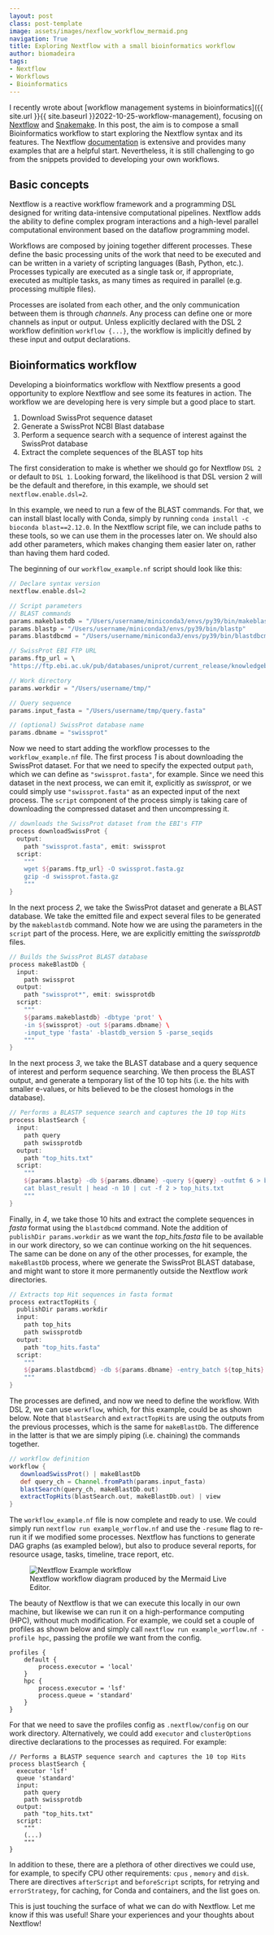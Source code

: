 ```yaml
---
layout: post
class: post-template
image: assets/images/nexflow_workflow_mermaid.png
navigation: True
title: Exploring Nextflow with a small bioinformatics workflow
author: biomadeira
tags:
- Nextflow
- Workflows
- Bioinformatics
---
```


I recently wrote about 
[workflow management systems in bioinformatics]({{ site.url }}{{ site.baseurl }}2022-10-25-workflow-management),
focusing on [Nextflow](https://www.nextflow.io/) and [Snakemake](https://snakemake.readthedocs.io/en/stable/). 
In this post, the aim is to compose a small Bioinformatics workflow to start exploring
the Nextflow syntax and its features. 
The Nextflow [documentation](https://www.nextflow.io/docs/latest/index.html) 
is extensive and provides many examples that are a helpful start.
Nevertheless, it is still challenging to go from the snippets provided to developing your own workflows.

## Basic concepts

Nextflow is a reactive workflow framework and a programming DSL designed for writing data-intensive computational
pipelines. Nextflow adds the ability to define complex program interactions and a high-level parallel 
computational environment based on the dataflow programming model.

Workflows are composed by joining together different processes. 
These define the basic processing units of the work that need to be executed and can be written in a variety of
scripting languages (Bash, Python, etc.). 
Processes typically are executed as a single task or, if appropriate,
executed as multiple tasks, as many times as required in parallel
(e.g. processing multiple files).

Processes are isolated from each other, and the only communication between them is through *channels*.
Any process can define one or more channels as input or output.
Unless explicitly declared with the DSL 2 workflow definition `workflow {...}`, 
the workflow is implicitly defined by these input and output declarations.

## Bioinformatics workflow

Developing a bioinformatics workflow with Nextflow presents a good opportunity to
explore Nextflow and see some its features in action.
The workflow we are developing here is very simple but a good place to start.

1. Download SwissProt sequence dataset
2. Generate a SwissProt NCBI Blast database
3. Perform a sequence search with a sequence of interest against the SwissProt database
4. Extract the complete sequences of the BLAST top hits

The first consideration to make is whether we should go for Nextflow `DSL 2` or default to `DSL 1`.
Looking forward, the likelihood is that DSL version 2 will be the default and therefore, in this example, we should 
set `nextflow.enable.dsl=2`. 

In this example, we need to run a few of the BLAST commands. For that, we can install blast locally with Conda, 
simply by running `conda install -c bioconda blast==2.12.0`. 
In the Nextflow script file, we can include paths to these 
tools, so we can use them in the processes later on. We should also add other parameters, 
which makes changing them easier later on, rather than having them hard coded.

The beginning of our `workflow_example.nf` script should look like this:

```groovy
// Declare syntax version
nextflow.enable.dsl=2

// Script parameters
// BLAST commands
params.makeblastdb = "/Users/username/miniconda3/envs/py39/bin/makeblastdb"
params.blastp = "/Users/username/miniconda3/envs/py39/bin/blastp"
params.blastdbcmd = "/Users/username/miniconda3/envs/py39/bin/blastdbcmd"

// SwissProt EBI FTP URL
params.ftp_url = \
"https://ftp.ebi.ac.uk/pub/databases/uniprot/current_release/knowledgebase/complete/uniprot_sprot.fasta.gz"

// Work directory
params.workdir = "/Users/username/tmp/"

// Query sequence
params.input_fasta = "/Users/username/tmp/query.fasta"

// (optional) SwissProt database name
params.dbname = "swissprot"
```

Now we need to start adding the workflow processes to the `workflow_example.nf` file. 
The first process *1* is about downloading the SwissProt dataset. For that we need to specify the 
expected output `path`, which we can define as `"swissprot.fasta"`, for example. 
Since we need this dataset in the next process, we can emit it, explicitly as *swissprot*, or we could 
simply use `"swissprot.fasta"` as an expected input of the next process. The `script` component of the process
simply is taking care of downloading the compressed dataset and then uncompressing it.

```groovy
// downloads the SwissProt dataset from the EBI's FTP
process downloadSwissProt {
  output:
    path "swissprot.fasta", emit: swissprot
  script:
    """
    wget ${params.ftp_url} -O swissprot.fasta.gz
    gzip -d swissprot.fasta.gz
    """
}
```

In the next process *2*, we take the SwissProt dataset and generate a BLAST database. We take the emitted file and 
expect several files to be generated by the `makeblastdb` command. Note how we are using the parameters in the 
`script` part of the process. Here, we are explicitly emitting the *swissprotdb* files.

```groovy
// Builds the SwissProt BLAST database
process makeBlastDb {
  input:
    path swissprot
  output:
    path "swissprot*", emit: swissprotdb
  script:
    """
    ${params.makeblastdb} -dbtype 'prot' \
    -in ${swissprot} -out ${params.dbname} \
    -input_type 'fasta' -blastdb_version 5 -parse_seqids
    """
}
```

In the next process *3*, we take the BLAST database and a query sequence of interest and perform sequence searching.
We then process the BLAST output, and generate a temporary list of the 10 top hits (i.e. the hits with smaller e-values,
or hits believed to be the closest homologs in the database).

```groovy
// Performs a BLASTP sequence search and captures the 10 top Hits
process blastSearch {
  input:
    path query
    path swissprotdb
  output:
    path "top_hits.txt"
  script:
    """
    ${params.blastp} -db ${params.dbname} -query ${query} -outfmt 6 > blast_result
    cat blast_result | head -n 10 | cut -f 2 > top_hits.txt
    """
}
```

Finally, in *4*, we take those 10 hits and extract the complete sequences in *fasta* format using the `blastdbcmd`
command. Note the addition of `publishDir params.workdir` as we want the *top_hits.fasta* file to be available 
in our work directory, so we can continue working on the hit sequences. The same can be done on any of the 
other processes, for example, the `makeBlastDb` process, where we generate the SwissProt BLAST database, and 
might want to store it more permanently outside the Nextflow *work* directories.

```groovy
// Extracts top Hit sequences in fasta format
process extractTopHits {
  publishDir params.workdir
  input:
    path top_hits
    path swissprotdb
  output:
    path "top_hits.fasta"
  script:
    """
    ${params.blastdbcmd} -db ${params.dbname} -entry_batch ${top_hits} > top_hits.fasta
    """
}
```

The processes are defined, and now we need to define the workflow. With DSL 2, we can use `workflow`, which, for this
example, could be as shown below. Note that `blastSearch` and `extractTopHits` are using the outputs from the 
previous processes, which is the same for `makeBlastDb`. The difference in the latter is that we are simply 
piping (i.e. chaining) the commands together. 

```groovy
// workflow definition
workflow {
   downloadSwissProt() | makeBlastDb
   def query_ch = Channel.fromPath(params.input_fasta)
   blastSearch(query_ch, makeBlastDb.out)
   extractTopHits(blastSearch.out, makeBlastDb.out) | view
}
```

The `workflow_example.nf` file is now complete and ready to use. We could simply run
`nextflow run example_worflow.nf` and use the `-resume` flag to re-run it if we modified some processes.
Nextflow has functions to generate DAG graphs (as exampled below), but also to produce several reports,
for resource usage, tasks, timeline, trace report, etc.

<figure class="kg-card kg-image-card kg-width-wide kg-card-hascaption">
    <img src="assets/images/nexflow_workflow_mermaid.png" class="kg-image" alt="Nextflow Example workflow">
    <figcaption>Nextflow workflow diagram produced by the Mermaid Live Editor.</figcaption>
</figure>

The beauty of Nextflow is that we can execute this locally in our own machine, but likewise we can run it on a
high-performance computing (HPC), without much modification. 
For example, we could set a couple of profiles as shown below and simply call
`nextflow run example_worflow.nf -profile hpc`, passing the profile we want from the config.

```config
profiles {
    default {
        process.executor = 'local'
    }
    hpc {
        process.executor = 'lsf'
        process.queue = 'standard'
    }
}
```

For that we need to save the profiles config as `.nextflow/config` on our work directory.
Alternatively, we could add `executor` and `clusterOptions` directive declarations to the processes as required. 
For example:

```shell
// Performs a BLASTP sequence search and captures the 10 top Hits
process blastSearch {
  executor 'lsf'
  queue 'standard'
  input:
    path query
    path swissprotdb
  output:
    path "top_hits.txt"
  script:
    """
    (...)
    """
}
```

In addition to these, there are a plethora of other directives we could use, for example, to specify
CPU other requirements: `cpus` , `memory` and `disk`. 
There are directives `afterScript` and `beforeScript` scripts,
for retrying and `errorStrategy`, for caching, for Conda and containers, and the list goes on.

This is just touching the surface of what we can do with Nextflow. 
Let me know if this was useful! 
Share your experiences and your thoughts about Nextflow!
